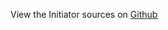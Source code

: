 
<!--
FrozenIsBool False
-->

View the Initiator sources on [Github](https://github.com/Ledoux/ShareYourSystem/tree/master/ShareYourSystem/Objects/Installer)

